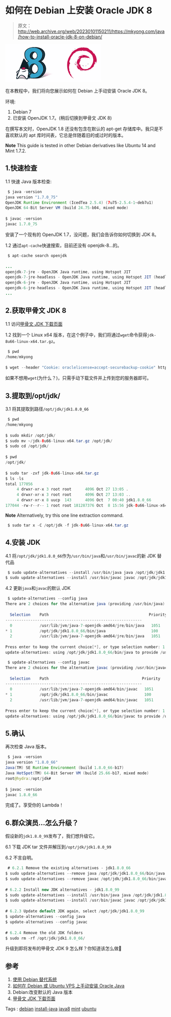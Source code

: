 # 如何在 Debian 上安装 Oracle JDK 8

> 原文：<http://web.archive.org/web/20230101150211/https://mkyong.com/java/how-to-install-oracle-jdk-8-on-debian/>

![java8-debian](img/4cb57e016eddd96e570e3a6dbe85ec23.png)

在本教程中，我们将向您展示如何在 Debian 上手动安装 Oracle JDK 8。

环境:

1.  Debian 7
2.  已安装 OpenJDK 1.7。(稍后切换到甲骨文 JDK 8)

在撰写本文时，OpenJDK 1.8 还没有包含在默认的 apt-get 存储库中。我只是不喜欢默认的 apt 库时间表，它总是伴随着旧的或过时的版本。

**Note**
This guide is tested in other Debian derivatives like Ubuntu 14 and Mint 1.7.2.

## 1.快速检查

1.1 快速 Java 版本检查:

```java
 $ java -version
java version "1.7.0_75"
OpenJDK Runtime Environment (IcedTea 2.5.4) (7u75-2.5.4-1~deb7u1)
OpenJDK 64-Bit Server VM (build 24.75-b04, mixed mode)

$ javac -version
javac 1.7.0_75 
```

安装了一个现有的 OpenJDK 1.7，没问题，我们会告诉你如何切换到 JDK 8。

1.2 通过`apt-cache`快速搜索，目前还没有 openjdk-8…的。

```java
 $ apt-cache search openjdk

...
openjdk-7-jre - OpenJDK Java runtime, using Hotspot JIT
openjdk-7-jre-headless - OpenJDK Java runtime, using Hotspot JIT (headless)
openjdk-6-jre - OpenJDK Java runtime, using Hotspot JIT
openjdk-6-jre-headless - OpenJDK Java runtime, using Hotspot JIT (headless)
... 
```

## 2.获取甲骨文 JDK 8

1.1 访问[甲骨文 JDK 下载页面](http://web.archive.org/web/20210815103840/http://www.oracle.com/technetwork/java/javase/downloads/jdk8-downloads-2133151.html)

1.2 找到一个 Linux x64 版本，在这个例子中，我们将通过`wget`命令获得`jdk-8u66-linux-x64.tar.gz`。

```java
 $ pwd
/home/mkyong

$ wget --header "Cookie: oraclelicense=accept-securebackup-cookie" http://download.oracle.com/otn-pub/java/jdk/8u66-b17/jdk-8u66-linux-x64.tar.gz 
```

如果不想用`wget`(为什么？)，只需手动下载文件并上传到您的服务器即可。

## 3.提取到/opt/jdk/

3.1 将其提取到路径`/opt/jdk/jdk1.8.0_66`

```java
 $ pwd
/home/mkyong

$ sudo mkdir /opt/jdk/
$ sudo mv ~/jdk-8u66-linux-x64.tar.gz /opt/jdk/
$ sudo cd /opt/jdk/

$ pwd
/opt/jdk/

$ sudo tar -zxf jdk-8u66-linux-x64.tar.gz 
$ ls -ls
total 177056
     4 drwxr-xr-x 3 root root      4096 Oct 27 13:05 .
     4 drwxr-xr-x 3 root root      4096 Oct 27 13:03 ..
     4 drwxr-xr-x 8 uucp  143      4096 Oct  7 00:40 jdk1.8.0_66
177044 -rw-r--r-- 1 root root 181287376 Oct  8 15:56 jdk-8u66-linux-x64.tar.gz 
```

**Note**
Alternatively, try this one line extraction command.

```java
 $ sudo tar x -C /opt/jdk -f jdk-8u66-linux-x64.tar.gz 
```

## 4.安装 JDK

4.1 将`/opt/jdk/jdk1.8.0_66`作为`/usr/bin/java`和`/usr/bin/javac`的新 JDK 替代品

```java
 $ sudo update-alternatives --install /usr/bin/java java /opt/jdk/jdk1.8.0_66/bin/java 100
$ sudo update-alternatives --install /usr/bin/javac javac /opt/jdk/jdk1.8.0_66/bin/javac 100 
```

4.2 更新`java`和`javac`的默认 JDK

```java
 $ update-alternatives --config java
There are 2 choices for the alternative java (providing /usr/bin/java).

  Selection    Path                                            Priority   Status
------------------------------------------------------------
  0            /usr/lib/jvm/java-7-openjdk-amd64/jre/bin/java   1051      auto mode
* 1            /opt/jdk/jdk1.8.0_66/bin/java                    100       manual mode
  2            /usr/lib/jvm/java-7-openjdk-amd64/jre/bin/java   1051      manual mode

Press enter to keep the current choice[*], or type selection number: 1
update-alternatives: using /opt/jdk/jdk1.8.0_66/bin/java to provide /usr/bin/java (java) in manual mode 
```

```java
 $ update-alternatives --config javac
There are 2 choices for the alternative javac (providing /usr/bin/javac).

  Selection    Path                                         Priority   Status
------------------------------------------------------------
  0            /usr/lib/jvm/java-7-openjdk-amd64/bin/javac   1051      auto mode
* 1            /opt/jdk/jdk1.8.0_66/bin/javac                100       manual mode
  2            /usr/lib/jvm/java-7-openjdk-amd64/bin/javac   1051      manual mode

Press enter to keep the current choice[*], or type selection number: 1
update-alternatives: using /opt/jdk/jdk1.8.0_66/bin/javac to provide /usr/bin/javac (javac) in manual mode 
```

## 5.确认

再次检查 Java 版本。

```java
 $ java -version
java version "1.8.0_66"
Java(TM) SE Runtime Environment (build 1.8.0_66-b17)
Java HotSpot(TM) 64-Bit Server VM (build 25.66-b17, mixed mode)
root@hydra:/opt/jdk# 

$ javac -version
javac 1.8.0_66 
```

完成了。享受你的 Lambda！

## 6.群众演员…怎么升级？

假设新的`jdk1.8.0_99`发布了，我们想升级它。

6.1 下载 JDK tar 文件并解压到`/opt/jdk/jdk1.8.0_99`

6.2 不言自明。

```java
 # 6.2.1 Remove the existing alternatives - jdk1.8.0_66
$ sudo update-alternatives --remove java /opt/jdk/jdk1.8.0_66/bin/java
$ sudo update-alternatives --remove javac /opt/jdk/jdk1.8.0_66/bin/javac

# 6.2.2 Install new JDK alternatives - jdk1.8.0_99
$ sudo update-alternatives --install /usr/bin/java java /opt/jdk/jdk1.8.0_99/bin/java 100
$ sudo update-alternatives --install /usr/bin/javac javac /opt/jdk/jdk1.8.0_99/bin/javac 100

# 6.2.3 Update default JDK again, select /opt/jdk/jdk1.8.0_99
$ update-alternatives --config java 
$ update-alternatives --config javac

# 6.2.4 Remove the old JDK folders
$ sudo rm -rf /opt/jdk/jdk1.8.0_66/ 
```

升级到即将发布的甲骨文 JDK 9 怎么样？你知道该怎么做🙂

## 参考

1.  [使用 Debian 替代系统](http://web.archive.org/web/20210815103840/https://www.debian-administration.org/article/91/Using_the_Debian_alternatives_system)
2.  [如何在 Debian 或 Ubuntu VPS 上手动安装 Oracle Java](http://web.archive.org/web/20210815103840/https://www.digitalocean.com/community/tutorials/how-to-manually-install-oracle-java-on-a-debian-or-ubuntu-vps)
3.  Debian:改变默认的 Java 版本
4.  [甲骨文 JDK 下载页面](http://web.archive.org/web/20210815103840/http://www.oracle.com/technetwork/java/javase/downloads/jdk8-downloads-2133151.html)

Tags : [debian](http://web.archive.org/web/20210815103840/https://mkyong.com/tag/debian/) [install-java](http://web.archive.org/web/20210815103840/https://mkyong.com/tag/install-java/) [java8](http://web.archive.org/web/20210815103840/https://mkyong.com/tag/java8/) [mint](http://web.archive.org/web/20210815103840/https://mkyong.com/tag/mint/) [ubuntu](http://web.archive.org/web/20210815103840/https://mkyong.com/tag/ubuntu/)<input type="hidden" id="mkyong-current-postId" value="13893">